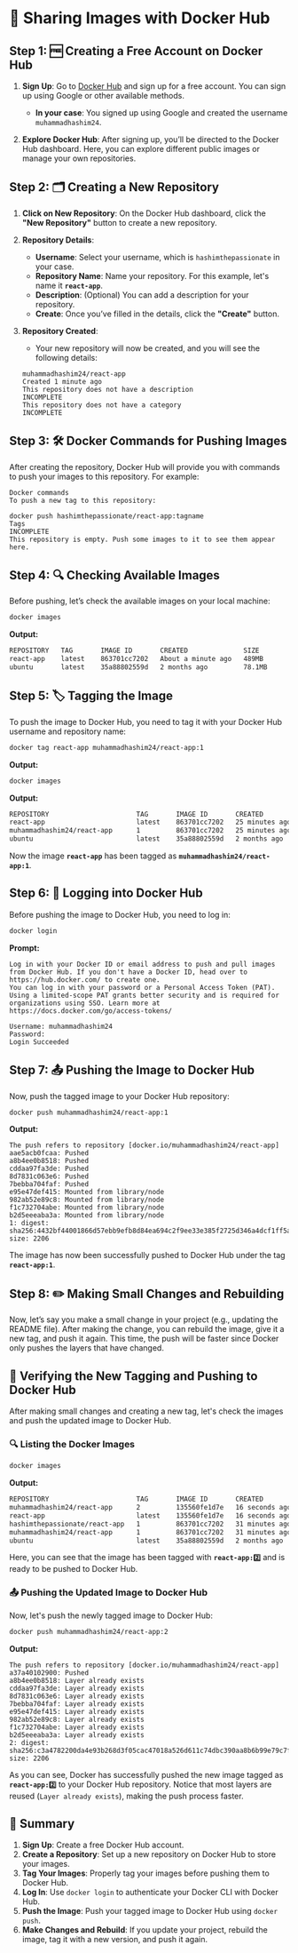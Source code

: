 # 🚀 Sharing Images with Docker Hub

## Step 1: 🆓 Creating a Free Account on Docker Hub

1. **Sign Up**: Go to [Docker Hub](https://hub.docker.com/) and sign up for a free account. You can sign up using Google or other available methods.
   - **In your case**: You signed up using Google and created the username `muhammadhashim24`.

2. **Explore Docker Hub**: After signing up, you’ll be directed to the Docker Hub dashboard. Here, you can explore different public images or manage your own repositories.

## Step 2: 🗂️ Creating a New Repository

1. **Click on New Repository**: On the Docker Hub dashboard, click the **"New Repository"** button to create a new repository.

2. **Repository Details**:
   - **Username**: Select your username, which is `hashimthepassionate` in your case.
   - **Repository Name**: Name your repository. For this example, let's name it **`react-app`**.
   - **Description**: (Optional) You can add a description for your repository.
   - **Create**: Once you’ve filled in the details, click the **"Create"** button.

3. **Repository Created**:
   - Your new repository will now be created, and you will see the following details:

   ```text
   muhammadhashim24/react-app
   Created 1 minute ago
   This repository does not have a description
   INCOMPLETE
   This repository does not have a category
   INCOMPLETE
   ```

## Step 3: 🛠️ Docker Commands for Pushing Images

After creating the repository, Docker Hub will provide you with commands to push your images to this repository. For example:

```text
Docker commands
To push a new tag to this repository:

docker push hashimthepassionate/react-app:tagname
Tags
INCOMPLETE
This repository is empty. Push some images to it to see them appear here.
```

## Step 4: 🔍 Checking Available Images

Before pushing, let’s check the available images on your local machine:

```bash
docker images
```

**Output:**

```bash
REPOSITORY   TAG       IMAGE ID       CREATED              SIZE  
react-app    latest    863701cc7202   About a minute ago   489MB 
ubuntu       latest    35a88802559d   2 months ago         78.1MB
```

## Step 5: 🏷️ Tagging the Image

To push the image to Docker Hub, you need to tag it with your Docker Hub username and repository name:

```bash
docker tag react-app muhammadhashim24/react-app:1
```

**Output:**

```bash
docker images
```

**Output:**

```bash
REPOSITORY                      TAG       IMAGE ID       CREATED          SIZE 
react-app                       latest    863701cc7202   25 minutes ago   489MB
muhammadhashim24/react-app      1         863701cc7202   25 minutes ago   489MB
ubuntu                          latest    35a88802559d   2 months ago     78.1MB
```

Now the image **`react-app`** has been tagged as **`muhammadhashim24/react-app:1`**.

## Step 6: 🔐 Logging into Docker Hub

Before pushing the image to Docker Hub, you need to log in:

```bash
docker login
```

**Prompt:**

```text
Log in with your Docker ID or email address to push and pull images from Docker Hub. If you don't have a Docker ID, head over to https://hub.docker.com/ to create one.
You can log in with your password or a Personal Access Token (PAT). Using a limited-scope PAT grants better security and is required for organizations using SSO. Learn more at https://docs.docker.com/go/access-tokens/ 

Username: muhammadhashim24
Password: 
Login Succeeded
```

## Step 7: 📤 Pushing the Image to Docker Hub

Now, push the tagged image to your Docker Hub repository:

```bash
docker push muhammadhashim24/react-app:1
```

**Output:**

```text
The push refers to repository [docker.io/muhammadhashim24/react-app]
aae5acb0fcaa: Pushed
a8b4ee0b8518: Pushed
cddaa97fa3de: Pushed
8d7831c063e6: Pushed
7bebba704faf: Pushed
e95e47def415: Mounted from library/node
982ab52e89c8: Mounted from library/node
f1c732704abe: Mounted from library/node
b2d5eeeaba3a: Mounted from library/node
1: digest: sha256:4432bf44001866d57ebb9efb8d84ea694c2f9ee33e385f2725d346a4dcf1ff5a size: 2206
```

The image has now been successfully pushed to Docker Hub under the tag **`react-app:1`**.

## Step 8: ✏️ Making Small Changes and Rebuilding

Now, let’s say you make a small change in your project (e.g., updating the README file). After making the change, you can rebuild the image, give it a new tag, and push it again. This time, the push will be faster since Docker only pushes the layers that have changed.

## 📝 Verifying the New Tagging and Pushing to Docker Hub

After making small changes and creating a new tag, let's check the images and push the updated image to Docker Hub.

### 🔍 Listing the Docker Images

```bash
docker images
```

**Output:**

```bash
REPOSITORY                      TAG       IMAGE ID       CREATED          SIZE
muhammadhashim24/react-app      2         135560fe1d7e   16 seconds ago   489MB
react-app                       latest    135560fe1d7e   16 seconds ago   489MB
hashimthepassionate/react-app   1         863701cc7202   31 minutes ago   489MB
muhammadhashim24/react-app      1         863701cc7202   31 minutes ago   489MB
ubuntu                          latest    35a88802559d   2 months ago     78.1MB
```

Here, you can see that the image has been tagged with **`react-app:2️⃣`** and is ready to be pushed to Docker Hub.

### 📤 Pushing the Updated Image to Docker Hub

Now, let's push the newly tagged image to Docker Hub:

```bash
docker push muhammadhashim24/react-app:2
```

**Output:**

```text
The push refers to repository [docker.io/muhammadhashim24/react-app]
a37a40102900: Pushed
a8b4ee0b8518: Layer already exists
cddaa97fa3de: Layer already exists
8d7831c063e6: Layer already exists
7bebba704faf: Layer already exists
e95e47def415: Layer already exists
982ab52e89c8: Layer already exists
f1c732704abe: Layer already exists
b2d5eeeaba3a: Layer already exists
2: digest: sha256:c3a4782200da4e93b268d3f05cac47018a526d611c74dbc390aa8b6b99e79c7f size: 2206
```

As you can see, Docker has successfully pushed the new image tagged as **`react-app:2️⃣`** to your Docker Hub repository. Notice that most layers are reused (`Layer already exists`), making the push process faster.

## 🏁 Summary

1. **Sign Up**: Create a free Docker Hub account.
2. **Create a Repository**: Set up a new repository on Docker Hub to store your images.
3. **Tag Your Images**: Properly tag your images before pushing them to Docker Hub.
4. **Log In**: Use `docker login` to authenticate your Docker CLI with Docker Hub.
5. **Push the Image**: Push your tagged image to Docker Hub using `docker push`.
6. **Make Changes and Rebuild**: If you update your project, rebuild the image, tag it with a new version, and push it again.
